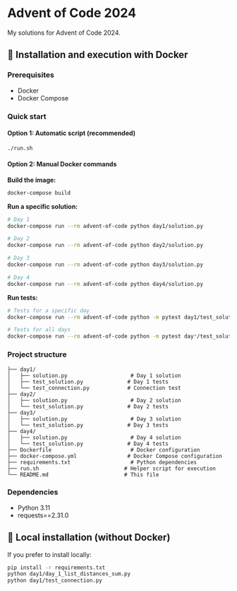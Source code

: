 # Advent of Code 2024

My solutions for Advent of Code 2024.

## 🐳 Installation and execution with Docker

### Prerequisites
- Docker
- Docker Compose

### Quick start

#### Option 1: Automatic script (recommended)
```bash
./run.sh
```

#### Option 2: Manual Docker commands

**Build the image:**
```bash
docker-compose build
```

**Run a specific solution:**
```bash
# Day 1
docker-compose run --rm advent-of-code python day1/solution.py

# Day 2
docker-compose run --rm advent-of-code python day2/solution.py

# Day 3
docker-compose run --rm advent-of-code python day3/solution.py

# Day 4
docker-compose run --rm advent-of-code python day4/solution.py
```

**Run tests:**
```bash
# Tests for a specific day
docker-compose run --rm advent-of-code python -m pytest day1/test_solution.py -v

# Tests for all days
docker-compose run --rm advent-of-code python -m pytest day*/test_solution.py -v
```

### Project structure
```
├── day1/
│   ├── solution.py                    # Day 1 solution
│   ├── test_solution.py              # Day 1 tests
│   └── test_connection.py            # Connection test
├── day2/
│   ├── solution.py                    # Day 2 solution
│   └── test_solution.py              # Day 2 tests
├── day3/
│   ├── solution.py                    # Day 3 solution
│   └── test_solution.py              # Day 3 tests
├── day4/
│   ├── solution.py                    # Day 4 solution
│   └── test_solution.py              # Day 4 tests
├── Dockerfile                         # Docker configuration
├── docker-compose.yml                # Docker Compose configuration
├── requirements.txt                   # Python dependencies
├── run.sh                           # Helper script for execution
└── README.md                        # This file
```

### Dependencies
- Python 3.11
- requests==2.31.0

## 🚀 Local installation (without Docker)

If you prefer to install locally:

```bash
pip install -r requirements.txt
python day1/day_1_list_distances_sum.py
python day1/test_connection.py
```
